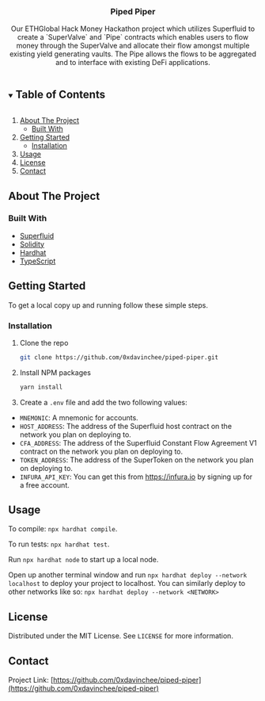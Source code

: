 <br />
<p align="center">
  <h3 align="center">Piped Piper</h3>

  <p align="center">
    Our ETHGlobal Hack Money Hackathon project which utilizes Superfluid to create a `SuperValve` and `Pipe` contracts which enables users to flow money through the SuperValve and allocate their flow amongst multiple existing yield generating vaults. The Pipe allows the flows to be aggregated and to interface with existing DeFi applications.
  </p>
</p>

<!-- TABLE OF CONTENTS -->
<details open="open">
  <summary><h2 style="display: inline-block">Table of Contents</h2></summary>
  <ol>
    <li>
      <a href="#about-the-project">About The Project</a>
      <ul>
        <li><a href="#built-with">Built With</a></li>
      </ul>
    </li>
    <li>
      <a href="#getting-started">Getting Started</a>
      <ul>
        <li><a href="#installation">Installation</a></li>
      </ul>
    </li>
    <li><a href="#usage">Usage</a></li>
    <li><a href="#license">License</a></li>
    <li><a href="#contact">Contact</a></li>
  </ol>
</details>

<!-- ABOUT THE PROJECT -->

## About The Project

### Built With

-   [Superfluid](https://www.superfluid.finance/home)
-   [Solidity](https://soliditylang.org/)
-   [Hardhat](https://hardhat.org/)
-   [TypeScript](https://typescriptlang.org/)

<!-- GETTING STARTED -->

## Getting Started

To get a local copy up and running follow these simple steps.

### Installation

1. Clone the repo
    ```sh
    git clone https://github.com/0xdavinchee/piped-piper.git
    ```
2. Install NPM packages
    ```sh
    yarn install
    ```
3. Create a `.env` file and add the two following values:

-   `MNEMONIC`: A mnemonic for accounts.
-   `HOST_ADDRESS`: The address of the Superfluid host contract on the network you plan on deploying to.
-   `CFA_ADDRESS`: The address of the Superfluid Constant Flow Agreement V1 contract on the network you plan on deploying to.
-   `TOKEN_ADDRESS`: The address of the SuperToken on the network you plan on deploying to.
-   `INFURA_API_KEY`: You can get this from https://infura.io by signing up for a free account.

<!-- USAGE EXAMPLES -->

## Usage

To compile: `npx hardhat compile`.

To run tests: `npx hardhat test`.

Run `npx hardhat node` to start up a local node.

Open up another terminal window and run `npx hardhat deploy --network localhost` to deploy your project to localhost. You can similarly deploy to other networks like so: `npx hardhat deploy --network <NETWORK>`

<!-- LICENSE -->

## License

Distributed under the MIT License. See `LICENSE` for more information.

<!-- CONTACT -->

## Contact

Project Link: [https://github.com/0xdavinchee/piped-piper](https://github.com/0xdavinchee/piped-piper)
